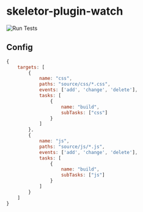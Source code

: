 # skeletor-plugin-watch
![Run Tests](https://github.com/deg-skeletor/skeletor-plugin-watch/workflows/Run%20Tests/badge.svg)

## Config
```js
{
	targets: [
		{
			name: "css",
			paths: "source/css/*.css",
			events: ['add', 'change', 'delete'],
			tasks: [
				{
					name: "build",
					subTasks: ["css"]
				}
			]
		},
		{
			name: "js",
			paths: "source/js/*.js",
			events: ['add', 'change', 'delete'],
			tasks: [
				{
					name: "build",
					subTasks: ["js"]
				}
			]
		}
	]
}
```
